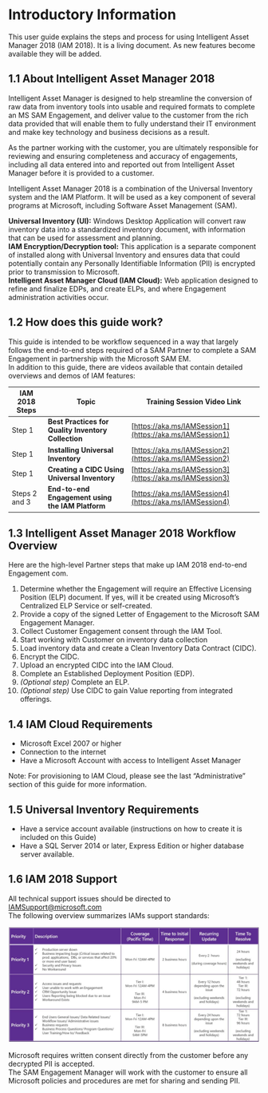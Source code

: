# Introductory Information

This user guide explains the steps and process for using Intelligent Asset Manager 2018 (IAM 2018). It is a living document. As new features become available they will be added.

## 1.1  About Intelligent Asset Manager 2018

Intelligent Asset Manager is designed to help streamline the conversion of raw data from inventory tools into usable and required formats to complete an MS SAM Engagement, and deliver value to the customer from the rich data provided that will enable them to fully understand their IT environment and make key technology and business decisions as a result.  

As the partner working with the customer, you are ultimately responsible for reviewing and ensuring completeness and accuracy of engagements, including all data entered into and reported out from Intelligent Asset Manager before it is provided to a customer.

Intelligent Asset Manager 2018 is a combination of the Universal Inventory system and the IAM Platform. It will be used as a key component of several programs at Microsoft, including Software Asset Management (SAM).

**Universal Inventory (UI):** Windows Desktop Application will convert raw inventory data into a standardized inventory document, with information that can be used for assessment and planning.  
**IAM Encryption/Decryption tool:** This application is a separate component of installed along with Universal Inventory and ensures data that could potentially contain any Personally Identifiable Information (PII) is encrypted prior to transmission to Microsoft.  
**Intelligent Asset Manager Cloud (IAM Cloud):** Web application designed to refine and finalize EDPs, and create ELPs, and where Engagement administration activities occur.

## 1.2  How does this guide work?

This guide is intended to be workflow sequenced in a way that largely follows the end-to-end steps required of a SAM Partner to complete a SAM Engagement in partnership with the Microsoft SAM EM.  
In addition to this guide, there are videos available that contain detailed overviews and demos of IAM features:

| **IAM 2018 Steps** | **Topic**                                         | **Training Session Video Link**|
|----------------|-------------------------------------------------|-----------------------------|
| Step 1         | **Best Practices for Quality Inventory Collection** | [https://aka.ms/IAMSession1](https://aka.ms/IAMSession1)  |
| Step 1         | **Installing Universal Inventory**                  | [https://aka.ms/IAMSession2](https://aka.ms/IAMSession2)  |
| Step 1         | **Creating a CIDC Using Universal Inventory**       | [https://aka.ms/IAMSession3](https://aka.ms/IAMSession3)  |
| Steps 2 and 3  |**End-to-end Engagement using the IAM Platform**     | [https://aka.ms/IAMSession4](https://aka.ms/IAMSession4)  |

## 1.3 Intelligent Asset Manager 2018 Workflow Overview

Here are the high-level Partner steps that make up IAM 2018 end-to-end Engagement com.

1. Determine whether the Engagement will require an Effective Licensing Position (ELP) document. If yes, will it be created using Microsoft’s Centralized ELP Service or self-created.
1. Provide a copy of the signed Letter of Engagement to the Microsoft SAM Engagement Manager.
1. Collect Customer Engagement consent through the IAM Tool.
1. Start working with Customer on inventory data collection
1. Load inventory data and create a Clean Inventory Data Contract (CIDC).
1. Encrypt the CIDC.
1. Upload an encrypted CIDC into the IAM Cloud.
1. Complete an Established Deployment Position (EDP).
1. *(Optional step)* Complete an ELP.
1. *(Optional step)* Use CIDC to gain Value reporting from integrated offerings.

## 1.4 IAM Cloud Requirements

- Microsoft Excel 2007 or higher
- Connection to the internet
- Have a Microsoft Account with access to Intelligent Asset Manager

Note: For provisioning to IAM Cloud, please see the last “Administrative” section of this guide for more information.

## 1.5 Universal Inventory Requirements

- Have a service account available (instructions on how to create it is included on this Guide)
- Have a SQL Server 2014 or later, Express Edition or higher database server available.

## 1.6 IAM 2018 Support

All technical support issues should be directed to IAMSupport@microsoft.com  
The following overview summarizes IAMs support standards:

![IAM Support Standards](media/IAM_support_standards.jpg)

Microsoft requires written consent directly from the customer before any decrypted PII is accepted.  
The SAM Engagement Manager will work with the customer to ensure all Microsoft policies and procedures are met for sharing and sending PII.